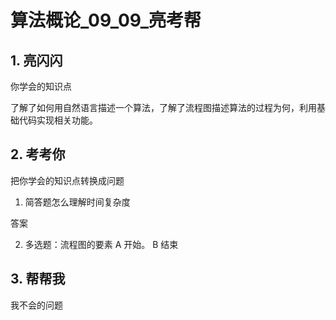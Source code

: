 # 算法概论_09_09_亮考帮

## 1. 亮闪闪

你学会的知识点

了解了如何用自然语言描述一个算法，了解了流程图描述算法的过程为何，利用基础代码实现相关功能。

## 2. 考考你

把你学会的知识点转换成问题

1. 简答题怎么理解时间复杂度

答案

2. 多选题：流程图的要素
A 开始。
B 结束  

## 3. 帮帮我

我不会的问题
